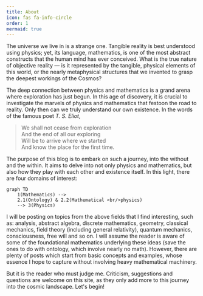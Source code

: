 ```yaml
---
title: About
icon: fas fa-info-circle
order: 1
mermaid: true
---
```


The universe we live in is a strange one. Tangible reality is best understood using physics; yet, its language, mathematics, is one of the most abstract constructs that the human mind has ever conceived. What is the true nature of objective reality — is it represented by the tangible, physical elements of this world, or the nearly metaphysical structures that we invented to grasp the deepest workings of the Cosmos?

The deep connection between physics and mathematics is a grand arena where exploration has just begun. In this age of discovery, it is crucial to investigate the marvels of physics and mathematics that festoon the road to reality. Only then can we truly understand our own existence. In the words of the famous poet _T. S. Eliot_,

> We shall not cease from exploration <br>
And the end of all our exploring <br>
Will be to arrive where we started <br>
And know the place for the first time.

The purpose of this blog is to embark on such a journey, into the without and the within. It aims to delve into not only physics and mathematics, but also how they play with each other and existence itself. In this light, there are four domains of interest:

```mermaid
graph TD
    1(Mathematics) -->
    2.1(Ontology) & 2.2(Mathematical <br/>physics)
    --> 3(Physics)
```

I will be posting on topics from the above fields that I find interesting, such as: analysis, abstract algebra, discrete mathematics, geometry, classical mechanics, field  theory (including general relativity), quantum mechanics, consciousness, free will and so on. I will assume the reader is aware of some of the foundational mathematics underlying these ideas (save the ones to do with ontology, which involve nearly no math). However, there are plenty of posts which start from basic concepts and examples, whose essence I hope to capture without involving heavy mathematical machinery.

But it is the reader who must judge me. Criticism, suggestions and questions are welcome on this site, as they only add more to this journey into the cosmic landscape. Let's begin!
